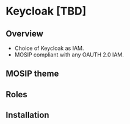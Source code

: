 # Keycloak [TBD]

## Overview
* Choice of Keycloak as IAM. 
* MOSIP compliant with any OAUTH 2.0 IAM. 

## MOSIP theme

## Roles

## Installation

